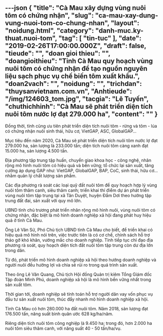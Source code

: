 ---json
{
    "title": "Cà Mau xây dựng vùng nuôi tôm có chứng nhận",
    "slug": "ca-mau-xay-dung-vung-nuoi-tom-co-chung-nhan",
    "layout": "noidung.html",
    "category": "danh-muc.ky-thuat.nuoi-tom",
    "tag": [
        "tin-tuc"
    ],
    "date": "2019-02-26T17:00:00.000Z",
    "draft": false,
    "tieude": "",
    "doan gioi thieu": "",
    "doangioithieu": "Tỉnh Cà Mau quy hoạch vùng nuôi tôm có chứng nhận để tạo nguồn nguyên liệu sạch phục vụ chế biến tôm xuất khẩu.",
    "doan2vach": "",
    "noidung": "",
    "trichdan": "thuysanvietnam.com.vn",
    "Anhtieude": "/img/124603_tom.jpg",
    "tacgia": "Lê Tuyến",
    "chuthichhinh": "Cà Mau sẽ phát triển diện tích nuôi tôm nước lợ đạt 279.000 ha",
    "__content__": ""
}
---
<p>Đồng thời, tỉnh cũng ưu ti&ecirc;n ph&aacute;t triển diện t&iacute;ch nu&ocirc;i t&ocirc;m - rừng v&agrave; t&ocirc;m - l&uacute;a c&oacute; chứng nhận nu&ocirc;i sinh th&aacute;i, hữu cơ, VietGAP, ASC, GlobalGAP&hellip;</p>

<p>Mục ti&ecirc;u đến năm 2020, C&agrave; Mau sẽ ph&aacute;t triển diện t&iacute;ch nu&ocirc;i t&ocirc;m nước lợ đạt 279.000 ha, sản lượng l&agrave; 233.000 tấn; diện t&iacute;ch nu&ocirc;i t&ocirc;m c&agrave;ng xanh đạt 15.000 ha, sản lượng 4.500 tấn.</p>

<p>Địa phương tập trung tập huấn, chuyển giao khoa học - c&ocirc;ng nghệ, nh&acirc;n rộng m&ocirc; h&igrave;nh nu&ocirc;i t&ocirc;m c&oacute; hiệu quả v&agrave; bền vững; tổ chức lại sản xuất, tăng cường &aacute;p dụng GAP như: VietGAP, GlobalGAP, BAP, CoC, sinh th&aacute;i, hữu cơ&hellip; nhằm quản l&yacute; chất lượng sản phẩm.</p>

<p>C&aacute;c địa phương r&agrave; so&aacute;t c&aacute;c loại quỹ đất nu&ocirc;i t&ocirc;m để quy hoạch hợp l&yacute; v&ugrave;ng nu&ocirc;i t&ocirc;m th&acirc;m canh, si&ecirc;u th&acirc;m canh; triển khai th&iacute; điểm dự &aacute;n ph&aacute;t triển v&ugrave;ng nu&ocirc;i t&ocirc;m tập trung tại x&atilde; T&acirc;n Duyệt, huyện Đầm Dơi theo hướng tập trung đất đai, sản xuất với quy m&ocirc; lớn.</p>

<p>UBND tỉnh chủ trương ph&aacute;t triển nh&acirc;n rộng m&ocirc; h&igrave;nh nu&ocirc;i, v&ugrave;ng nu&ocirc;i t&ocirc;m c&oacute; chứng nhận, đặc biệt l&agrave; m&ocirc; h&igrave;nh doanh nghiệp x&atilde; hội đang ph&aacute;t huy hiệu quả ở tỉnh C&agrave; Mau.</p>

<p>&Ocirc;ng L&ecirc; Văn Sử, Ph&oacute; Chủ tịch UBND tỉnh&nbsp;C&agrave; Mau&nbsp;cho biết, để triển khai c&oacute; hiệu quả m&ocirc; h&igrave;nh n&oacute;i tr&ecirc;n, việc trước ti&ecirc;n l&agrave; c&oacute; cơ chế, ch&iacute;nh s&aacute;ch hỗ trợ th&aacute;o gỡ kh&oacute; khăn, vướng mắc cho doanh nghiệp. Tỉnh tiếp tục chỉ đạo địa phương r&agrave; so&aacute;t, quy hoạch diện t&iacute;ch đất nu&ocirc;i t&ocirc;m tập trung c&ograve;n dư địa lớn trong d&acirc;n.</p>

<p>Từ đ&oacute;, ph&aacute;t triển m&ocirc; h&igrave;nh doanh nghiệp x&atilde; hội theo hướng doanh nghiệp v&agrave; người nu&ocirc;i đều hưởng lợi v&agrave; chia sẻ rủi ro trong qu&aacute; tr&igrave;nh sản xuất.</p>

<p>Theo &ocirc;ng L&ecirc; Văn Quang, Chủ tịch Hội đồng Quản trị ki&ecirc;m Tổng Gi&aacute;m đốc Tập đo&agrave;n Minh Ph&uacute;, doanh nghiệp x&atilde; hội l&agrave; m&ocirc; h&igrave;nh bền vững nhất trong sản xuất t&ocirc;m.</p>

<p>Thời gian tới, doanh nghiệp sẽ t&iacute;nh to&aacute;n hỗ trợ người d&acirc;n vay vốn phục vụ đầu tư sản xuất nu&ocirc;i t&ocirc;m, th&uacute;c đẩy nhanh m&ocirc; h&igrave;nh doanh nghiệp x&atilde; hội.</p>

<p>Tỉnh C&agrave; Mau c&oacute; hơn 280.000 ha đất nu&ocirc;i t&ocirc;m. Năm 2018, sản lượng đạt 176.500 tấn, năng suất b&igrave;nh qu&acirc;n ước 628 kg/ha/năm.</p>

<p>Ri&ecirc;ng diện t&iacute;ch nu&ocirc;i t&ocirc;m c&ocirc;ng nghiệp l&agrave; 9.450 ha; trong đ&oacute;, hơn 2.000 ha nu&ocirc;i t&ocirc;m si&ecirc;u th&acirc;m canh, với năng suất 40 - 50 tấn/ha/vụ.</p>
